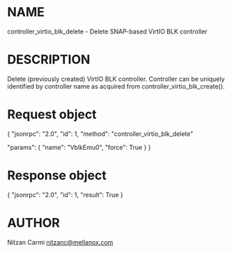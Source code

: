 # NAME

controller_virtio_blk_delete - Delete SNAP-based VirtIO BLK controller

# DESCRIPTION

Delete (previously created) VirtIO BLK controller.
Controller can be uniquely identified by controller name
as acquired from controller_virtio_blk_create().

# Request object

{
  "jsonrpc": "2.0",
  "id": 1,
  "method": "controller_virtio_blk_delete"

  "params": {
    "name": "VblkEmu0",
    "force": True
  }
}

# Response object

{
  "jsonrpc": "2.0",
  "id": 1,
  "result": True
}


# AUTHOR

Nitzan Carmi <nitzanc@mellanox.com>
